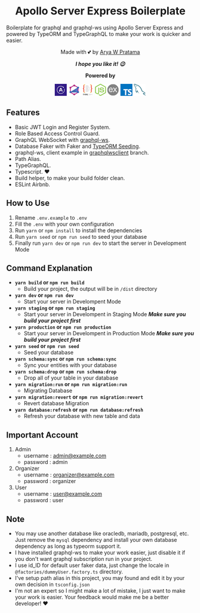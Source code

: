<h1 align="center">Apollo Server Express Boilerplate</h1>

Boilerplate for graphql and graphql-ws using Apollo Server Express and powered by TypeORM and TypeGraphQL to make your work is quicker and easier.

<div align="center">

Made with :two_hearts: by [Arya W Pratama](https://github.com/aryawpratama)
</div>
<div align="center">

***I hope you like it! :wink:***
</div>

<div align="center">

**Powered by**
</div>
<div align="center">
<a href="https://www.apollographql.com/" title="MySQL"><img src="icons/apollo.png" /></a>
<a href="https://typegraphql.com/" title="MySQL"><img src="icons/typegraphql.png" /></a>
<a href="https://typeorm.io/" title="MySQL"><img src="icons/typeorm.png" /></a>
<a href="https://nodejs.org/" title="MySQL"><img src="icons/nodejs.png" /></a>
<a href="https://expressjs.com/" title="MySQL"><img src="icons/express.png" /></a>
<a href="https://www.typescriptlang.org/" title="TypeScript"><img src="icons/typescript.png" /></a>
<a href="https://www.mysql.com/" title="MySQL"><img src="icons/mysql.png" /></a>
</div>

## Features 
- Basic JWT Login and Register System.
- Role Based Access Control Guard.
- GraphQL WebSocket with [graphql-ws](https://github.com/enisdenjo/graphql-ws).
- Database Faker with Faker and [TypeORM Seeding](https://github.com/w3tecch/typeorm-seeding).
- graphql-ws, client example in [graphqlwsclient](https://github.com/aryawpratama/apollographql-boilerplate/tree/graphqlwsclient) branch.
- Path Alias.
- TypeGraphQL.
- Typescript. :heart:
- Build helper, to make your build folder clean.
- ESLint Airbnb.

## How to Use 
1. Rename ```.env.example``` to ```.env```
2. Fill the ```.env``` with your own configuration
3. Run ```yarn``` or ```npm install``` to install the dependencies
4. Run ```yarn seed``` or ```npm run seed``` to seed your database
5. Finally run ```yarn dev``` or ```npm run dev``` to start the server in Development Mode

## Command Explanation
- **```yarn build``` or ```npm run build```**
    - Build your project, the output will be in ```/dist``` directory
- **```yarn dev``` or ```npm run dev```**
    - Start your server in Develompent Mode
- **```yarn staging``` or ```npm run staging```**
    - Start your server in Develompent in Staging Mode ***Make sure you build your project first***
- **```yarn production``` or ```npm run production```**
    - Start your server in Develompent in Production Mode ***Make sure you build your project first***
- **```yarn seed``` or ```npm run seed```**
    - Seed your database
- **```yarn schema:sync``` or ```npm run schema:sync```**
    - Sync your entities with your database
- **```yarn schema:drop``` or ```npm run schema:drop```**
    - Drop all of your table in your database
- **```yarn migration:run``` or ```npm run migration:run```**
    - Migrating Database
- **```yarn migration:revert``` or ```npm run migration:revert```**
    - Revert database Migration
- **```yarn database:refresh``` or ```npm run database:refresh```**
    - Refresh your database with new table and data

## Important Account 
1. Admin
    - username : admin@example.com
    - password : admin
2. Organizer
    - username : organizer@example.com
    - password : organizer
3. User
    - username : user@example.com
    - password : user

## Note
- You may use another database like oracledb, mariadb, postgresql, etc. Just remove the ```mysql``` dependency and install your own database dependency as long as typeorm support it.
- I have installed graphql-ws to make your work easier, just disable it if you don't want graphql subscription run in your project.
- I use id_ID for default user faker data, just change the locale in ```@factories/dummyUser.factory.ts``` directory.
- I've setup path alias in this project, you may found and edit it by your own decision in ```tsconfig.json``` 
- I'm not an expert so I might make a lot of mistake, I just want to make your work is easier. Your feedback would make me be a better developer! :heart:
